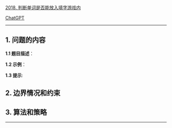 [2018. 判断单词是否能放入填字游戏内](https://leetcode.cn/problems/check-if-word-can-be-placed-in-crossword)

[ChatGPT](chat.openai.com)

---

## 1. 问题的内容
**1.1 题目描述**：

**1.2 示例**：

**1.3 提示**:

## 2. 边界情况和约束


## 3. 算法和策略

---

